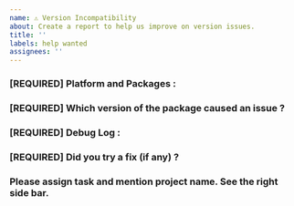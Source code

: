 ```yaml
---
name: ⚠️ Version Incompatibility
about: Create a report to help us improve on version issues. 
title: ''
labels: help wanted
assignees: ''
---
```


<!-- DO NOT DELETE 
validate_template=true
template_path=.github/ISSUE_TEMPLATE/version_issues.md
-->

### [REQUIRED] Platform and Packages : 
<!-- Windows, Mac OS, Linux. Packages : Node, Express etc. -->


### [REQUIRED] Which version of the package caused an issue ? 



### [REQUIRED] Debug Log : 



### [REQUIRED] Did you try a fix (if any) ?



### Please assign task and mention project name. See the right side bar.